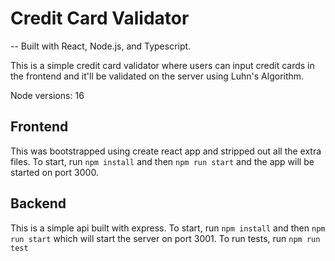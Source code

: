 # Credit Card Validator
-- 
Built with React, Node.js, and Typescript.


This is a simple credit card validator where users can input credit cards in the frontend and it'll be validated on the server using Luhn's Algorithm. 

Node versions: 16

## Frontend
This was bootstrapped using create react app and stripped out all the extra files. To start, run `npm install` and then `npm run start` and the app will be started on port 3000.

## Backend
This is a simple api built with express. To start, run `npm install` and then `npm run start` which will start the server on port 3001. To run tests, run `npm run test`
